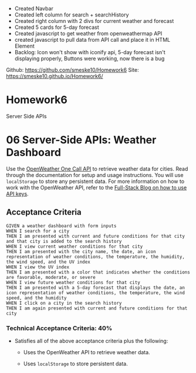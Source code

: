 - Created Navbar
- Created left column for search + searchHistory
- Created right column with 2 divs for current weather and forecast
- Created 5 cards for 5-day forecast
- Created javascript to get weather from openweathermap API
- created javascript to pull data from API call and place it in HTML Element
- Backlog: Icon won't show with iconify api, 5-day forecast isn't displaying properly, Buttons were working, now there is a bug

Github: https://github.com/smeske10/Homework6
Site: https://smeske10.github.io/Homework6/




# Homework6
 Server Side APIs

 # 06 Server-Side APIs: Weather Dashboard

Use the [OpenWeather One Call API](https://openweathermap.org/api/one-call-api) to retrieve weather data for cities. Read through the documentation for setup and usage instructions. You will use `localStorage` to store any persistent data. For more information on how to work with the OpenWeather API, refer to the [Full-Stack Blog on how to use API keys](https://coding-boot-camp.github.io/full-stack/apis/how-to-use-api-keys).

## Acceptance Criteria

```
GIVEN a weather dashboard with form inputs
WHEN I search for a city
THEN I am presented with current and future conditions for that city and that city is added to the search history
WHEN I view current weather conditions for that city
THEN I am presented with the city name, the date, an icon representation of weather conditions, the temperature, the humidity, the wind speed, and the UV index
WHEN I view the UV index
THEN I am presented with a color that indicates whether the conditions are favorable, moderate, or severe
WHEN I view future weather conditions for that city
THEN I am presented with a 5-day forecast that displays the date, an icon representation of weather conditions, the temperature, the wind speed, and the humidity
WHEN I click on a city in the search history
THEN I am again presented with current and future conditions for that city
```

### Technical Acceptance Criteria: 40%

* Satisfies all of the above acceptance criteria plus the following:

    * Uses the OpenWeather API to retrieve weather data.

    * Uses `localStorage` to store persistent data.
